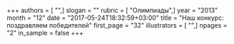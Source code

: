 +++
authors = [ "",]
slogan = ""
rubric = [ "Олимпиады",]
year = "2013"
month = "12"
date = "2017-05-24T18:32:59+03:00"
title = "Наш конкурс: поздравляем победителей"
first_page = "32"
illustrators = [ "",]
npages = "2"
in_sample = false
+++
